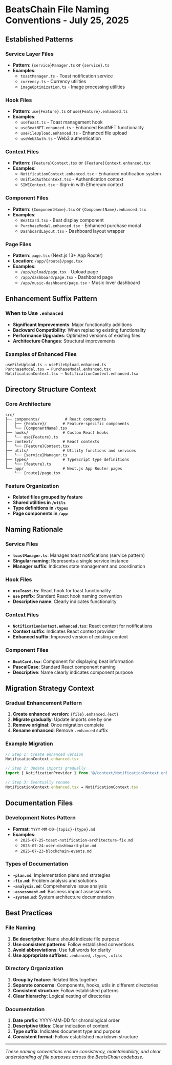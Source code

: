 # BeatsChain File Naming Conventions - July 25, 2025

## Established Patterns

### Service Layer Files
- **Pattern**: `{service}Manager.ts` or `{service}.ts`
- **Examples**: 
  - `toastManager.ts` - Toast notification service
  - `currency.ts` - Currency utilities
  - `imageOptimization.ts` - Image processing utilities

### Hook Files
- **Pattern**: `use{Feature}.ts` or `use{Feature}.enhanced.ts`
- **Examples**:
  - `useToast.ts` - Toast management hook
  - `useBeatNFT.enhanced.ts` - Enhanced BeatNFT functionality
  - `useFileUpload.enhanced.ts` - Enhanced file upload
  - `useWeb3Auth.ts` - Web3 authentication

### Context Files
- **Pattern**: `{Feature}Context.tsx` or `{Feature}Context.enhanced.tsx`
- **Examples**:
  - `NotificationContext.enhanced.tsx` - Enhanced notification system
  - `UnifiedAuthContext.tsx` - Authentication context
  - `SIWEContext.tsx` - Sign-in with Ethereum context

### Component Files
- **Pattern**: `{ComponentName}.tsx` or `{ComponentName}.enhanced.tsx`
- **Examples**:
  - `BeatCard.tsx` - Beat display component
  - `PurchaseModal.enhanced.tsx` - Enhanced purchase modal
  - `DashboardLayout.tsx` - Dashboard layout wrapper

### Page Files
- **Pattern**: `page.tsx` (Next.js 13+ App Router)
- **Location**: `/app/{route}/page.tsx`
- **Examples**:
  - `/app/upload/page.tsx` - Upload page
  - `/app/dashboard/page.tsx` - Dashboard page
  - `/app/music-dashboard/page.tsx` - Music lover dashboard

## Enhancement Suffix Pattern

### When to Use `.enhanced`
- **Significant Improvements**: Major functionality additions
- **Backward Compatibility**: When replacing existing functionality
- **Performance Upgrades**: Optimized versions of existing files
- **Architecture Changes**: Structural improvements

### Examples of Enhanced Files
```
useFileUpload.ts → useFileUpload.enhanced.ts
PurchaseModal.tsx → PurchaseModal.enhanced.tsx
NotificationContext.tsx → NotificationContext.enhanced.tsx
```

## Directory Structure Context

### Core Architecture
```
src/
├── components/           # React components
│   ├── {Feature}/       # Feature-specific components
│   └── {ComponentName}.tsx
├── hooks/               # Custom React hooks
│   └── use{Feature}.ts
├── context/             # React contexts
│   └── {Feature}Context.tsx
├── utils/               # Utility functions and services
│   └── {service}Manager.ts
├── types/               # TypeScript type definitions
│   └── {feature}.ts
└── app/                 # Next.js App Router pages
    └── {route}/page.tsx
```

### Feature Organization
- **Related files grouped by feature**
- **Shared utilities in `/utils`**
- **Type definitions in `/types`**
- **Page components in `/app`**

## Naming Rationale

### Service Files
- **`toastManager.ts`**: Manages toast notifications (service pattern)
- **Singular naming**: Represents a single service instance
- **Manager suffix**: Indicates state management and coordination

### Hook Files
- **`useToast.ts`**: React hook for toast functionality
- **`use` prefix**: Standard React hook naming convention
- **Descriptive name**: Clearly indicates functionality

### Context Files
- **`NotificationContext.enhanced.tsx`**: React context for notifications
- **Context suffix**: Indicates React context provider
- **Enhanced suffix**: Improved version of existing context

### Component Files
- **`BeatCard.tsx`**: Component for displaying beat information
- **PascalCase**: Standard React component naming
- **Descriptive**: Name clearly indicates component purpose

## Migration Strategy Context

### Gradual Enhancement Pattern
1. **Create enhanced version**: `{file}.enhanced.{ext}`
2. **Migrate gradually**: Update imports one by one
3. **Remove original**: Once migration complete
4. **Rename enhanced**: Remove `.enhanced` suffix

### Example Migration
```typescript
// Step 1: Create enhanced version
NotificationContext.enhanced.tsx

// Step 2: Update imports gradually
import { NotificationProvider } from '@/context/NotificationContext.enhanced'

// Step 3: Eventually rename
NotificationContext.enhanced.tsx → NotificationContext.tsx
```

## Documentation Files

### Development Notes Pattern
- **Format**: `YYYY-MM-DD-{topic}-{type}.md`
- **Examples**:
  - `2025-07-25-toast-notification-architecture-fix.md`
  - `2025-07-24-user-dashboard-plan.md`
  - `2025-07-23-blockchain-events.md`

### Types of Documentation
- **`-plan.md`**: Implementation plans and strategies
- **`-fix.md`**: Problem analysis and solutions
- **`-analysis.md`**: Comprehensive issue analysis
- **`-assessment.md`**: Business impact assessments
- **`-system.md`**: System architecture documentation

## Best Practices

### File Naming
1. **Be descriptive**: Name should indicate file purpose
2. **Use consistent patterns**: Follow established conventions
3. **Avoid abbreviations**: Use full words for clarity
4. **Use appropriate suffixes**: `.enhanced`, `.types`, `.utils`

### Directory Organization
1. **Group by feature**: Related files together
2. **Separate concerns**: Components, hooks, utils in different directories
3. **Consistent structure**: Follow established patterns
4. **Clear hierarchy**: Logical nesting of directories

### Documentation
1. **Date prefix**: YYYY-MM-DD for chronological order
2. **Descriptive titles**: Clear indication of content
3. **Type suffix**: Indicates document type and purpose
4. **Consistent format**: Follow established markdown structure

---

*These naming conventions ensure consistency, maintainability, and clear understanding of file purposes across the BeatsChain codebase.*